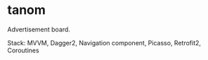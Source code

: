 # tanom

Advertisement board.

Stack: MVVM, Dagger2, Navigation component, Picasso, Retrofit2, Coroutines 
